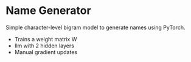 # Name Generator

Simple character-level bigram model to generate names using PyTorch.

- Trains a weight matrix W
- llm with 2 hidden layers
- Manual gradient updates
